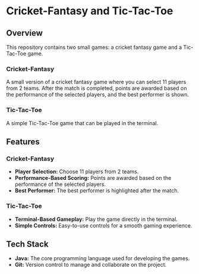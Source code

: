 # Cricket-Fantasy and Tic-Tac-Toe

## Overview
This repository contains two small games: a cricket fantasy game and a Tic-Tac-Toe game.

### Cricket-Fantasy
A small version of a cricket fantasy game where you can select 11 players from 2 teams. After the match is completed, points are awarded based on the performance of the selected players, and the best performer is shown.

### Tic-Tac-Toe
A simple Tic-Tac-Toe game that can be played in the terminal.

## Features

### Cricket-Fantasy
- **Player Selection:** Choose 11 players from 2 teams.
- **Performance-Based Scoring:** Points are awarded based on the performance of the selected players.
- **Best Performer:** The best performer is highlighted after the match.

### Tic-Tac-Toe
- **Terminal-Based Gameplay:** Play the game directly in the terminal.
- **Simple Controls:** Easy-to-use controls for a smooth gaming experience.

## Tech Stack
- **Java:** The core programming language used for developing the games.
- **Git:** Version control to manage and collaborate on the project.
